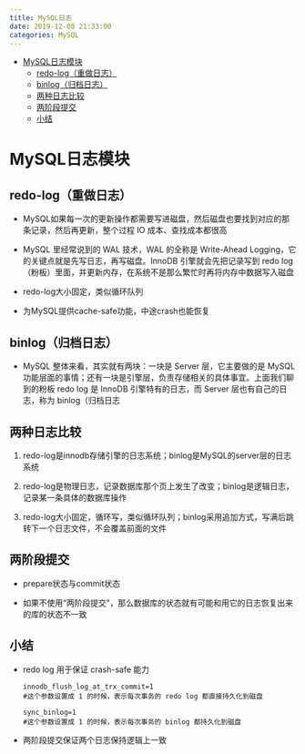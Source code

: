 ```yaml
---
title: MySQL日志
date: 2019-12-08 21:33:00
categories: MySQL
---
```

<!-- TOC START min:1 max:3 link:true asterisk:false update:true -->
- [MySQL日志模块](#mysql日志模块)
  - [redo-log（重做日志）](#redo-log重做日志)
  - [binlog（归档日志）](#binlog归档日志)
  - [两种日志比较](#两种日志比较)
  - [两阶段提交](#两阶段提交)
  - [小结](#小结)
<!-- TOC END -->
<!--more-->

# MySQL日志模块

## redo-log（重做日志）
- MySQL如果每一次的更新操作都需要写进磁盘，然后磁盘也要找到对应的那条记录，然后再更新，整个过程 IO 成本、查找成本都很高

- MySQL 里经常说到的 WAL 技术，WAL 的全称是 Write-Ahead Logging，它的关键点就是先写日志，再写磁盘。InnoDB 引擎就会先把记录写到 redo log（粉板）里面，并更新内存，在系统不是那么繁忙时再将内存中数据写入磁盘

- redo-log大小固定，类似循环队列

- 为MySQL提供cache-safe功能，中途crash也能恢复

## binlog（归档日志）
- MySQL 整体来看，其实就有两块：一块是 Server 层，它主要做的是 MySQL 功能层面的事情；还有一块是引擎层，负责存储相关的具体事宜。上面我们聊到的粉板 redo log 是 InnoDB 引擎特有的日志，而 Server 层也有自己的日志，称为 binlog（归档日志

## 两种日志比较
1. redo-log是innodb存储引擎的日志系统；binlog是MySQL的server层的日志系统

2. redo-log是物理日志，记录数据库那个页上发生了改变；binlog是逻辑日志，记录某一条具体的数据库操作

3. redo-log大小固定，循环写，类似循环队列；binlog采用追加方式，写满后跳转下一个日志文件，不会覆盖前面的文件

## 两阶段提交
- prepare状态与commit状态

- 如果不使用“两阶段提交”，那么数据库的状态就有可能和用它的日志恢复出来的库的状态不一致

## 小结
- redo log 用于保证 crash-safe 能力
  ```
  innodb_flush_log_at_trx_commit=1
  #这个参数设置成 1 的时候，表示每次事务的 redo log 都直接持久化到磁盘

  sync_binlog=1
  #这个参数设置成 1 的时候，表示每次事务的 binlog 都持久化到磁盘
  ```

- 两阶段提交保证两个日志保持逻辑上一致
